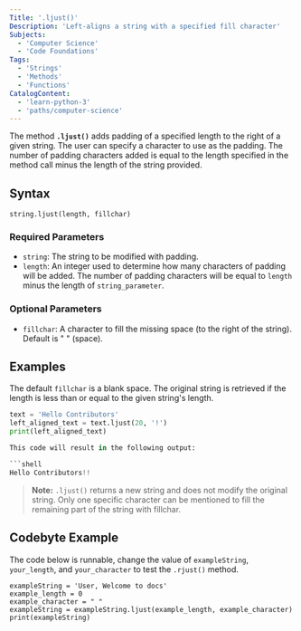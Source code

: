 ```yaml
---
Title: '.ljust()'
Description: 'Left-aligns a string with a specified fill character'
Subjects:
  - 'Computer Science'
  - 'Code Foundations'
Tags:
  - 'Strings'
  - 'Methods'
  - 'Functions'
CatalogContent:
  - 'learn-python-3'
  - 'paths/computer-science'
---
```


The method **`.ljust()`** adds padding of a specified length to the right of a given string. The user can specify a character to use as the padding. The number of padding characters added is equal to the length specified in the method call minus the length of the string provided.

## Syntax

```pseudo
string.ljust(length, fillchar)
```
### Required Parameters

- `string`: The string to be modified with padding.
- `length`: An integer used to determine how many characters of padding will be added. The number of padding characters will be equal to `length` minus the length of `string_parameter`.

### Optional Parameters

- `fillchar`: A character to fill the missing space (to the right of the string). Default is " " (space).

## Examples

The default `fillchar` is a blank space. The original string is retrieved if the length is less than or equal to the given string's length.

```python
text = 'Hello Contributors'
left_aligned_text = text.ljust(20, '!')
print(left_aligned_text)

This code will result in the following output:

```shell
Hello Contributors!!

```

> **Note:** `.ljust()` returns a new string and does not modify the original string. Only one specific character can be mentioned to fill the remaining part of the string with fillchar.

## Codebyte Example

The code below is runnable, change the value of `exampleString`, `your_length`, and `your_character` to test the `.rjust()` method.

```codebyte/python
exampleString = 'User, Welcome to docs'
example_length = 0
example_character = " "
exampleString = exampleString.ljust(example_length, example_character)
print(exampleString)

```
